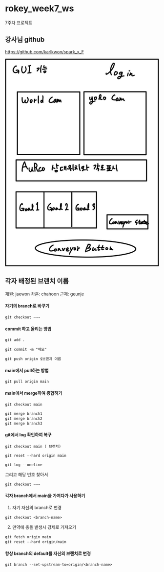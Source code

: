 # rokey_week7_ws
7주차 프로젝트 


## 강사님 github 
https://github.com/karlkwon/spark_x_F

![alt text](image.png)

## 각자 배정된 브랜치 이름 
재원: jaewon 
차훈: chahoon
근제: geunje

#### 자기의 branch로 바꾸기
```
git checkout ~~~
```
#### commit 하고 올리는 방법 
```
git add .
```

```
git commit -m "메모"
```
```
git push origin $브랜치 이름 
```
#### main에서 pull하는 방법 

```
git pull origin main
```

#### main에서 merge하여 종합하기 

```
git checkout main 
```
```
git merge branch1
git merge branch2
git merge branch3
```

#### git에서 log 확인하여 복구 
```
git checkout main ( 브랜치)
```

```
git reset --hard origin main
```

```
git log --oneline

```

그리고 해당 번호 찾아서 

```
git checkout ~~~
```


#### 각자 branch에서 main을 가져다가 사용하기 

1. 자기 자신의 branch로 변경 
```
git checkout <branch-name>

```

2. 만약에 충돌 발생시 강제로 가져오기 
```
git fetch origin main
git reset --hard origin/main
```

#### 항상 branch의 default를 자신의 브랜치로 변경 
```
git branch --set-upstream-to=origin/<branch-name>
```